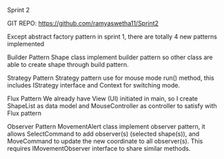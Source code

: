 Sprint 2

GIT REPO: https://github.com/ramyaswetha11/Sprint2

Except abstract factory pattern in sprint 1, there are totally 4 new patterns implemented

Builder Pattern
Shape class implement builder pattern so other class are able to create shape through build pattern.

Strategy Pattern
Strategy pattern use for mouse mode run() method, this includes IStrategy interface and Context for switching mode.

Flux Pattern
We already have View (UI) initiated in main, so I create ShapeList as data model and MouseController as controller to satisfy with Flux pattern

Observer Pattern
MovementAlert class implement observer pattern, it allows SelectCommand to add observer(s) (selected shape(s)), and MoveCommand to update the new coordinate to all observer(s). This requires IMovementObserver interface to share similar methods.

